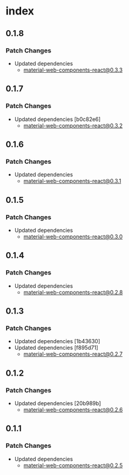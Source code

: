 # index

## 0.1.8

### Patch Changes

- Updated dependencies
  - material-web-components-react@0.3.3

## 0.1.7

### Patch Changes

- Updated dependencies [b0c82e6]
  - material-web-components-react@0.3.2

## 0.1.6

### Patch Changes

- Updated dependencies
  - material-web-components-react@0.3.1

## 0.1.5

### Patch Changes

- Updated dependencies
  - material-web-components-react@0.3.0

## 0.1.4

### Patch Changes

- Updated dependencies
  - material-web-components-react@0.2.8

## 0.1.3

### Patch Changes

- Updated dependencies [1b43630]
- Updated dependencies [f895d71]
  - material-web-components-react@0.2.7

## 0.1.2

### Patch Changes

- Updated dependencies [20b989b]
  - material-web-components-react@0.2.6

## 0.1.1

### Patch Changes

- Updated dependencies
  - material-web-components-react@0.2.5
